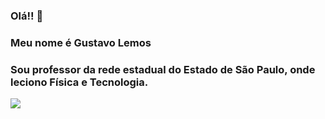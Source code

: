 ### Olá!! 👋
### Meu nome é **Gustavo Lemos**

### Sou professor da rede estadual do Estado de São Paulo, onde leciono Física e Tecnologia.
![](https://gifdb.com/images/high/confused-teacher-john-travolta-5w5ai5z3deqou95f.webp)


<!--
**GuProf/GuProf** is a ✨ _special_ ✨ repository because its `README.md` (this file) appears on your GitHub profile.

Here are some ideas to get you started:

- 🔭 I’m currently working on ...
- 🌱 I’m currently learning ...
- 👯 I’m looking to collaborate on ...
- 🤔 I’m looking for help with ...
- 💬 Ask me about ...
- 📫 How to reach me: ...
- 😄 Pronouns: ...
- ⚡ Fun fact: ...
-->
